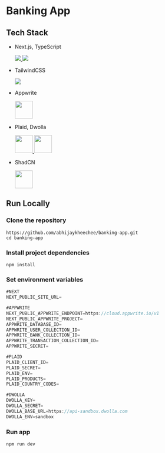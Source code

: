 # **Banking App**

## **Tech Stack**

- Next.js, TypeScript
    <p>
    <a href="https://nextjs.org/">
        <img src="https://skillicons.dev/icons?i=nextjs" />
    </a>
    <a href="https://www.typescriptlang.org/">
        <img src="https://skillicons.dev/icons?i=ts" />
    </a>
    </p>

- TailwindCSS
    <p>
    <a href="https://tailwindcss.com/">
        <img src="https://skillicons.dev/icons?i=tailwind"/>
    </a>
    </p>

- Appwrite
    <p>
    <a href="https://appwrite.io/">
        <img width="48" height="48" src="https://appwrite.io/assets/logotype/black.svg"/>
    </a>
    </p>
- Plaid, Dwolla
    <p>
    <a href="https://plaid.com/">
        <img width="48" height="48" src="https://www.logo.wine/a/logo/Plaid_(company)/Plaid_(company)-White-Dark-Background-Logo.wine.svg" />
    </a>
    <a href="https://www.dwolla.com/">
        <img width="48" height="48" src="https://www.svgrepo.com/show/508422/dwolla.svg" />
    </a>
    </p>
- ShadCN
    <p>
    <a href="https://ui.shadcn.com/">
        <img width="48" height="48"  src="https://ia800801.us.archive.org/14/items/github.com-shadcn-ui-ui_-_2023-08-09_16-03-10/cover.jpg"/>
    </a>
    </p>

## **Run Locally**

### Clone the repository

```shell
https://github.com/abhijaykheechee/banking-app.git
cd banking-app
```

### Install project dependencies

```shell
npm install
```

### Set environment variables

```js
#NEXT
NEXT_PUBLIC_SITE_URL=

#APPWRITE
NEXT_PUBLIC_APPWRITE_ENDPOINT=https://cloud.appwrite.io/v1
NEXT_PUBLIC_APPWRITE_PROJECT=
APPWRITE_DATABASE_ID=
APPWRITE_USER_COLLECTION_ID=
APPWRITE_BANK_COLLECTION_ID=
APPWRITE_TRANSACTION_COLLECTION_ID=
APPWRITE_SECRET=

#PLAID
PLAID_CLIENT_ID=
PLAID_SECRET=
PLAID_ENV=
PLAID_PRODUCTS=
PLAID_COUNTRY_CODES=

#DWOLLA
DWOLLA_KEY=
DWOLLA_SECRET=
DWOLLA_BASE_URL=https://api-sandbox.dwolla.com
DWOLLA_ENV=sandbox

```

### Run app

```shell
npm run dev
```
